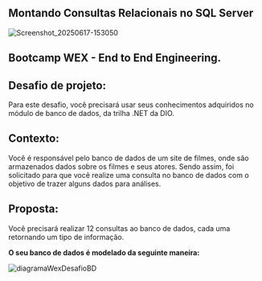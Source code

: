 ## Montando Consultas Relacionais no SQL Server 

![Screenshot_20250617-153050](https://github.com/user-attachments/assets/f4cb15ea-1bb3-446d-8b76-3b659dc6d97f)


## Bootcamp WEX - End to End Engineering. 



## Desafio de projeto: 

Para este desafio, você precisará usar seus conhecimentos adquiridos no módulo de banco de dados, da trilha .NET da DIO.

## Contexto: 
Você é responsável pelo banco de dados de um site de filmes, onde são armazenados dados sobre os filmes e seus atores. Sendo assim, foi solicitado para que você realize uma consulta no banco de dados com o objetivo de trazer alguns dados para análises.

## Proposta:

Você precisará realizar 12 consultas ao banco de dados, cada uma retornando um tipo de informação. 

**O seu banco de dados é modelado da seguinte maneira:**

![diagramaWexDesafioBD](https://github.com/user-attachments/assets/1ee10904-5b2c-46a3-b7df-f2f4d65ccbf1)








